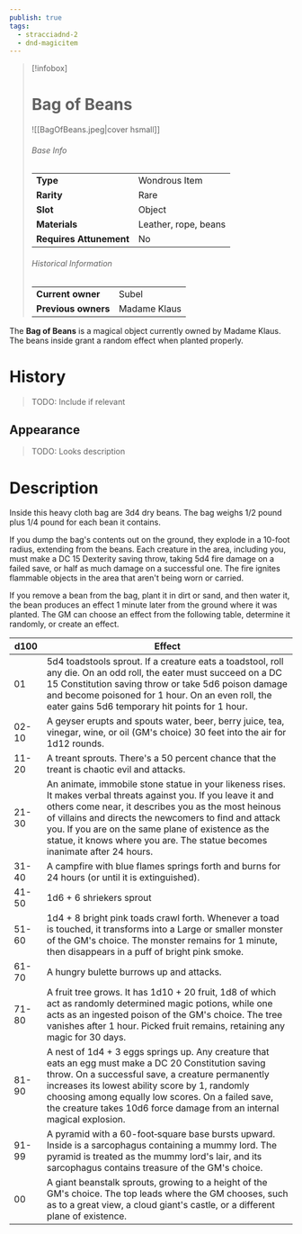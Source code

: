 ```yaml
---
publish: true
tags:
  - stracciadnd-2
  - dnd-magicitem
---
```

> [!infobox]  
> # Bag of Beans
> ![[BagOfBeans.jpeg|cover hsmall]]
> ###### Base Info
> | | |
> |---|---|
> | **Type** | Wondrous Item |
> | **Rarity** | Rare |
> | **Slot** | Object |
> | **Materials** | Leather, rope, beans |
> | **Requires Attunement** | No |
> ###### Historical Information
> | | |
> |---|---|
> | **Current owner** | Subel |
> | **Previous owners** | Madame Klaus |

The **Bag of Beans** is a magical object currently owned by Madame Klaus. The beans inside grant a random effect when planted properly.
# History
> TODO: Include if relevant
## Appearance
> TODO: Looks description
# Description
Inside this heavy cloth bag are 3d4 dry beans. The bag weighs 1/2 pound plus 1/4 pound for each bean it contains.

If you dump the bag's contents out on the ground, they explode in a 10-foot radius, extending from the beans. Each creature in the area, including you, must make a DC 15 Dexterity saving throw, taking 5d4 fire damage on a failed save, or half as much damage on a successful one. The fire ignites flammable objects in the area that aren't being worn or carried.

If you remove a bean from the bag, plant it in dirt or sand, and then water it, the bean produces an effect 1 minute later from the ground where it was planted. The GM can choose an effect from the following table, determine it randomly, or create an effect.

|**d100**|**Effect**|
|---|---|
|01|5d4 toadstools sprout. If a creature eats a toadstool, roll any die. On an odd roll, the eater must succeed on a DC 15 Constitution saving throw or take 5d6 poison damage and become poisoned for 1 hour. On an even roll, the eater gains 5d6 temporary hit points for 1 hour.|
|02-10|A geyser erupts and spouts water, beer, berry juice, tea, vinegar, wine, or oil (GM's choice) 30 feet into the air for 1d12 rounds.|
|11-20|A treant sprouts. There's a 50 percent chance that the treant is chaotic evil and attacks.|
|21-30|An animate, immobile stone statue in your likeness rises. It makes verbal threats against you. If you leave it and others come near, it describes you as the most heinous of villains and directs the newcomers to find and attack you. If you are on the same plane of existence as the statue, it knows where you are. The statue becomes inanimate after 24 hours.|
|31-40|A campfire with blue flames springs forth and burns for 24 hours (or until it is extinguished).|
|41-50|1d6 + 6 shriekers sprout|
|51-60|1d4 + 8 bright pink toads crawl forth. Whenever a toad is touched, it transforms into a Large or smaller monster of the GM's choice. The monster remains for 1 minute, then disappears in a puff of bright pink smoke.|
|61-70|A hungry bulette burrows up and attacks.|
|71-80|A fruit tree grows. It has 1d10 + 20 fruit, 1d8 of which act as randomly determined magic potions, while one acts as an ingested poison of the GM's choice. The tree vanishes after 1 hour. Picked fruit remains, retaining any magic for 30 days.|
|81-90|A nest of 1d4 + 3 eggs springs up. Any creature that eats an egg must make a DC 20 Constitution saving throw. On a successful save, a creature permanently increases its lowest ability score by 1, randomly choosing among equally low scores. On a failed save, the creature takes 10d6 force damage from an internal magical explosion.|
|91-99|A pyramid with a 60-foot‐square base bursts upward. Inside is a sarcophagus containing a mummy lord. The pyramid is treated as the mummy lord's lair, and its sarcophagus contains treasure of the GM's choice.|
|00|A giant beanstalk sprouts, growing to a height of the GM's choice. The top leads where the GM chooses, such as to a great view, a cloud giant's castle, or a different plane of existence.|
